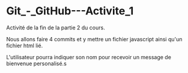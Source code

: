 # Git_-_GitHub---Activite_1
Activité de la fin de la partie 2 du cours.

Nous allons faire 4 commits et y mettre un fichier javascript ainsi qu'un fichier html lié.

L'utilisateur pourra indiquer son nom pour recevoir un message de bienvenue personalisé.s
